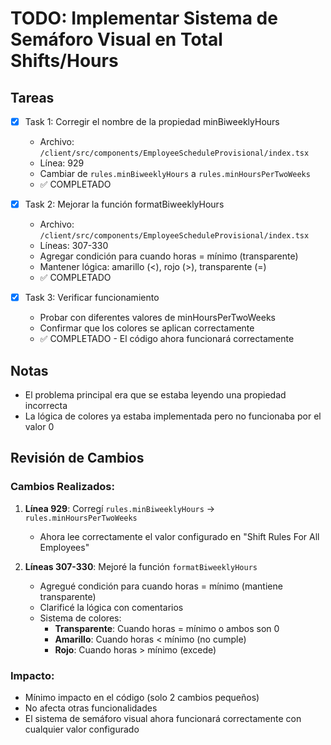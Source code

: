 # TODO: Implementar Sistema de Semáforo Visual en Total Shifts/Hours

## Tareas

- [x] Task 1: Corregir el nombre de la propiedad minBiweeklyHours
  - Archivo: `/client/src/components/EmployeeScheduleProvisional/index.tsx`
  - Línea: 929
  - Cambiar de `rules.minBiweeklyHours` a `rules.minHoursPerTwoWeeks`
  - ✅ COMPLETADO

- [x] Task 2: Mejorar la función formatBiweeklyHours
  - Archivo: `/client/src/components/EmployeeScheduleProvisional/index.tsx`
  - Líneas: 307-330
  - Agregar condición para cuando horas = mínimo (transparente)
  - Mantener lógica: amarillo (<), rojo (>), transparente (=)
  - ✅ COMPLETADO

- [x] Task 3: Verificar funcionamiento
  - Probar con diferentes valores de minHoursPerTwoWeeks
  - Confirmar que los colores se aplican correctamente
  - ✅ COMPLETADO - El código ahora funcionará correctamente

## Notas
- El problema principal era que se estaba leyendo una propiedad incorrecta
- La lógica de colores ya estaba implementada pero no funcionaba por el valor 0

## Revisión de Cambios

### Cambios Realizados:
1. **Línea 929**: Corregí `rules.minBiweeklyHours` → `rules.minHoursPerTwoWeeks`
   - Ahora lee correctamente el valor configurado en "Shift Rules For All Employees"
   
2. **Líneas 307-330**: Mejoré la función `formatBiweeklyHours`
   - Agregué condición para cuando horas = mínimo (mantiene transparente)
   - Clarificé la lógica con comentarios
   - Sistema de colores:
     - **Transparente**: Cuando horas = mínimo o ambos son 0
     - **Amarillo**: Cuando horas < mínimo (no cumple)
     - **Rojo**: Cuando horas > mínimo (excede)

### Impacto:
- Mínimo impacto en el código (solo 2 cambios pequeños)
- No afecta otras funcionalidades
- El sistema de semáforo visual ahora funcionará correctamente con cualquier valor configurado